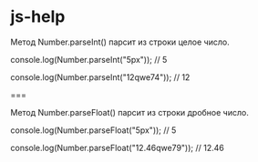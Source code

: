 # js-help

Метод Number.parseInt() парсит из строки целое число.

console.log(Number.parseInt("5px")); // 5

console.log(Number.parseInt("12qwe74")); // 12

===

Метод Number.parseFloat() парсит из строки дробное число.

console.log(Number.parseFloat("5px")); // 5

console.log(Number.parseFloat("12.46qwe79")); // 12.46
